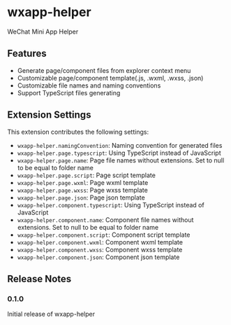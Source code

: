 # wxapp-helper

WeChat Mini App Helper

## Features

- Generate page/component files from explorer context menu
- Customizable page/component template(.js, .wxml, .wxss, .json)
- Customizable file names and naming conventions
- Support TypeScript files generating

## Extension Settings

This extension contributes the following settings:

- `wxapp-helper.namingConvention`: Naming convention for generated files
- `wxapp-helper.page.typescript`: Using TypeScript instead of JavaScript
- `wxapp-helper.page.name`: Page file names without extensions. Set to null to be equal to folder name
- `wxapp-helper.page.script`: Page script template
- `wxapp-helper.page.wxml`: Page wxml template
- `wxapp-helper.page.wxss`: Page wxss template
- `wxapp-helper.page.json`: Page json template
- `wxapp-helper.component.typescript`: Using TypeScript instead of JavaScript
- `wxapp-helper.component.name`: Component file names without extensions. Set to null to be equal to folder name
- `wxapp-helper.component.script`: Component script template
- `wxapp-helper.component.wxml`: Component wxml template
- `wxapp-helper.component.wxss`: Component wxss template
- `wxapp-helper.component.json`: Component json template

## Release Notes

### 0.1.0

Initial release of wxapp-helper
